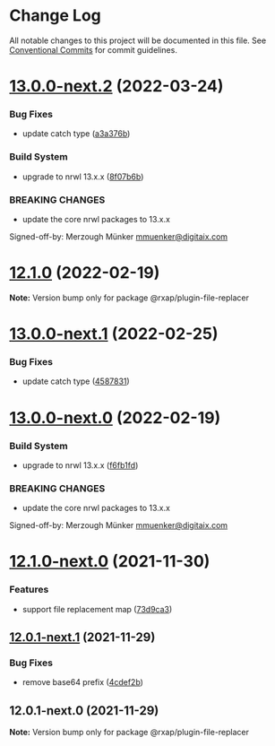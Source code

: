 # Change Log

All notable changes to this project will be documented in this file.
See [Conventional Commits](https://conventionalcommits.org) for commit guidelines.

# [13.0.0-next.2](https://gitlab.com/rxap/schematics/compare/@rxap/plugin-file-replacer@12.1.0...@rxap/plugin-file-replacer@13.0.0-next.2) (2022-03-24)


### Bug Fixes

* update catch type ([a3a376b](https://gitlab.com/rxap/schematics/commit/a3a376be772f10889a1f7e1afdf18895ce070d9e))


### Build System

* upgrade to nrwl 13.x.x ([8f07b6b](https://gitlab.com/rxap/schematics/commit/8f07b6b82fb82e8b70fbc82bd91a08d69cc52692))


### BREAKING CHANGES

* update the core nrwl packages to 13.x.x

Signed-off-by: Merzough Münker <mmuenker@digitaix.com>





# [12.1.0](https://gitlab.com/rxap/schematics/compare/@rxap/plugin-file-replacer@12.1.0-next.0...@rxap/plugin-file-replacer@12.1.0) (2022-02-19)

**Note:** Version bump only for package @rxap/plugin-file-replacer





# [13.0.0-next.1](https://gitlab.com/rxap/schematics/compare/@rxap/plugin-file-replacer@13.0.0-next.0...@rxap/plugin-file-replacer@13.0.0-next.1) (2022-02-25)


### Bug Fixes

* update catch type ([4587831](https://gitlab.com/rxap/schematics/commit/45878319c926061dc8995c568278c4ae7a903feb))





# [13.0.0-next.0](https://gitlab.com/rxap/schematics/compare/@rxap/plugin-file-replacer@12.1.0-next.0...@rxap/plugin-file-replacer@13.0.0-next.0) (2022-02-19)


### Build System

* upgrade to nrwl 13.x.x ([f6fb1fd](https://gitlab.com/rxap/schematics/commit/f6fb1fde34006136be4dadd72795d2d43207072a))


### BREAKING CHANGES

* update the core nrwl packages to 13.x.x

Signed-off-by: Merzough Münker <mmuenker@digitaix.com>





# [12.1.0-next.0](https://gitlab.com/rxap/schematics/compare/@rxap/plugin-file-replacer@12.0.1-next.1...@rxap/plugin-file-replacer@12.1.0-next.0) (2021-11-30)


### Features

* support file replacement map ([73d9ca3](https://gitlab.com/rxap/schematics/commit/73d9ca362964639070f1fa1fa1c84cc2ded256bb))





## [12.0.1-next.1](https://gitlab.com/rxap/schematics/compare/@rxap/plugin-file-replacer@12.0.1-next.0...@rxap/plugin-file-replacer@12.0.1-next.1) (2021-11-29)


### Bug Fixes

* remove base64 prefix ([4cdef2b](https://gitlab.com/rxap/schematics/commit/4cdef2b22f550078749dc9b1cf584ac8a55dde19))





## 12.0.1-next.0 (2021-11-29)

**Note:** Version bump only for package @rxap/plugin-file-replacer
